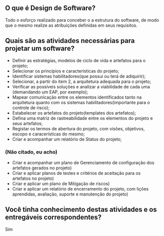 ## O que é Design de Software?

Todo o esforço realizado para conceber o a estrutura do software, de modo que o mesmo realize as atribuições definidas em seus requisitos. 

## Quais são as atividades necessárias para projetar um software?

- Definir as estratégias, modelos de ciclo de vida e artefatos para o projeto;
- Selecionar os princípios e características do projeto;
- Identificar sistemas habilitadores(que possui ou terá de adiquirir);
- Selecionar, a partir do item 2, a arquitetura adequada para o projeto;
- Verificar as possíveis soluções e analizar a viabilidade de cada uma (demandando um EAP, por exemplo);
- Mapear comunicação entre os elementos identificados tanto na arquitetura quanto com os sistemas habilitadores(importante para o controle de risco);
- Estabelecer os artefatos do projeto(templates dos artefatos);
- Defina uma matriz de rastreabilidade entre os elementos do projeto e seus artefatos;
- Registar os termos de abertura do projeto, com visões, objetivos, escopo e caracerísticas do mesmo;
- Criar e acompanhar um relatório de Status do projeto;

### (Não citado, eu acho)

- Criar e acompanhar um plano de Gerenciamento de configuração dos artefatos gerados no projeto)
- Criar e aplicar planos de testes e critérios de aceitação para os artefatos no projeto)
- Criar e aplicar um plano de Mitigação de riscos)
- Criar e aplicar um relatório de encerramento do projeto, com lições aprendidas, avaliação, suporte e manutenção do projeto)

## Você tinha conhecimento destas atividades e os entregáveis correspondentes?

Sim
